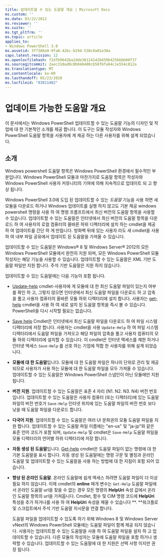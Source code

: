 ```yaml
---
title: 업데이트할 수 있는 도움말 개요 | Microsoft Docs
ms.custom: ''
ms.date: 03/22/2012
ms.reviewer: ''
ms.suite: ''
ms.tgt_pltfrm: ''
ms.topic: article
applies_to:
- Windows PowerShell 3.0
ms.assetid: 3f7388a9-9fa8-42bc-b294-538c9a01e30a
caps.latest.revision: 12
ms.openlocfilehash: f2dfb9642ba2dde38124142b659b425bbbb00f37
ms.sourcegitcommit: 2aec310ad0c0b048400cb56f6fa64c1e554c812a
ms.translationtype: MT
ms.contentlocale: ko-KR
ms.lasthandoff: 05/23/2020
ms.locfileid: "83811482"
---
```

# <a name="updatable-help-overview"></a>업데이트 가능한 도움말 개요

이 문서에서는 Windows PowerShell 업데이트할 수 있는 도움말 기능의 디자인 및 작업에 대 한 기본적인 소개를 제공 합니다. 이 도구는 모듈 작성자와 Windows PowerShell 도움말 항목을 사용자에 게 제공 하는 다른 사용자를 위해 설계 되었습니다.

## <a name="introduction"></a>소개

Windows powershell 도움말 항목은 Windows PowerShell 환경에서 필수적인 부분입니다. Windows PowerShell 모듈과 마찬가지로 도움말 항목은 작성자와 Windows PowerShell 사용자 커뮤니티의 기여에 의해 지속적으로 업데이트 되 고 향상 됩니다.

Windows PowerShell 3.0에 도입 된 업데이트할 수 있는 *도움말* 기능을 사용 하면 새 모듈을 다운로드 하거나 Windows 업데이트를 실행 하지 않고도 기본 제공 windows powershell 명령을 사용 하 여 명령 프롬프트에서 최신 버전의 도움말 항목을 사용할 수 있습니다. 업데이트할 수 있는 도움말은 인터넷에서 최신 버전의 도움말 항목을 다운로드 하 여 사용자의 로컬 컴퓨터의 올바른 하위 디렉터리에 설치 하는 cmdlet을 제공 하 여 업데이트를 간단 하 게 만듭니다. 방화벽 뒤에 있는 사용자 라도 새 cmdlet을 사용 하 여 내부 파일 공유에서 업데이트 된 도움말을 가져올 수 있습니다.

업데이트할 수 있는 도움말은 Windows® 8 및 Windows Server® 2012의 모든 Windows PowerShell 모듈에서 완전히 지원 되며, 모든 Windows PowerShell 모듈 작성자는 해당 기능을 사용할 수 있습니다. 업데이트할 수 있는 도움말은 XML 기반 도움말 파일만 지원 합니다. 주석 기반 도움말은 지원 하지 않습니다.

업데이트할 수 있는 도움말에는 다음 기능이 포함 됩니다.

- [Update-help](/powershell/module/Microsoft.PowerShell.Core/Update-Help) cmdlet-사용자에 게 모듈에 대 한 최신 도움말 파일이 있는지 여부를 확인 하 고, 그렇지 않으면 인터넷에서 최신 도움말 파일을 다운로드 하 고 압축을 풀고 사용자 컴퓨터의 올바른 모듈 하위 디렉터리에 설치 합니다.
  사용자는 [get-help](/powershell/module/Microsoft.PowerShell.Core/Get-Help) cmdlet을 사용 하 여 새로 설치 된 도움말 항목을 즉시 볼 수 있습니다.
  PowerShell을 다시 시작할 필요는 없습니다.

- [Save help](/powershell/module/Microsoft.PowerShell.Core/Save-Help) Cmdlet은 인터넷에서 최신 도움말 파일을 다운로드 하 여 파일 시스템 디렉터리에 저장 합니다. 사용자는 cmdlet을 사용 `Update-Help` 하 여 파일 시스템 디렉터리에서 도움말 파일을 가져오고 해당 파일의 압축을 풀고 사용자 컴퓨터의 모듈 하위 디렉터리에 설치할 수 있습니다. 이 cmdlet은 인터넷 액세스를 제한 하거나 인터넷 액세스 `Save-Help` 를 선호 하는 기업에 적합 한 사용자를 위해 설계 되었습니다.

- **모듈에 대 한 도움말**입니다. 모듈에 대 한 도움말 파일은 하나의 단위로 관리 및 제공 되므로 사용자가 사용 하는 모듈에 대 한 도움말 파일을 모두 가져올 수 있습니다. 업데이트할 수 있는 도움말은 Windows PowerShell 스냅인이 아닌 모듈에만 지원 됩니다.

- **버전 지원**. 업데이트할 수 있는 도움말은 표준 4 자리 (N1. N2. N3. N4) 버전 번호입니다. 업데이트할 수 있는 도움말은 사용자 컴퓨터 (또는 디렉터리)에 있는 도움말 파일의 버전 번호가 `Save-Help` 인터넷 위치에 있는 도움말 파일의 버전 번호 보다 낮을 때 도움말 파일을 다운로드 합니다.

- **다국어 지원**. 업데이트할 수 있는 도움말은 여러 UI 문화권의 모듈 도움말 파일을 지원 합니다. 업데이트할 수 있는 도움말 파일 이름에는 "en-us" 및 "ja-jp"와 같은 표준 언어 코드가 포함 되며, `Update-Help` 및 cmdlet은 `Save-Help` 도움말 파일을 모듈 디렉터리의 언어별 하위 디렉터리에 저장 합니다.

- **자동 생성 된 도움말**입니다. [Get-help](/powershell/module/Microsoft.PowerShell.Core/Get-Help) cmdlet은 도움말 파일이 없는 명령에 대 한 기본 도움말을 표시 합니다. 자동 생성 된 도움말에는 명령 구문 및 별칭과 온라인 도움말 및 업데이트할 수 있는 도움말을 사용 하는 방법에 대 한 지침이 포함 되어 있습니다.

- **향상 된 온라인 도움말**. 온라인 도움말에 쉽게 액세스 하려면 도움말 파일이 더 이상 필요 하지 않습니다. 이제 cmdlet의 **online** 매개 변수는 `Get-Help` 도움말 파일에서 온라인 도움말 url을 찾을 수 없는 경우 모든 명령의 **HelpUri** 속성 값에서 온라인 도움말 항목의 url을 가져옵니다. Cmdlet, 함수 및 CIM 명령 코드에 **HelpUri** 특성을 추가 하거나를 사용 하 여 **HelpUri** 속성을 채울 수 있습니다 **. **워크플로 및 스크립트에서 주석 기반 도움말 지시문을 연결 합니다.

  도움말 파일을 업데이트할 수 있도록 하기 위해 Windows 8 및 Windows Server vNext의 Windows PowerShell 모듈에는 도움말 파일이 함께 제공 되지 않습니다. 사용자는 업데이트할 수 있는 도움말을 사용 하 여 도움말 파일을 설치 하 고 업데이트할 수 있습니다. 다른 모듈의 작성자는 모듈에 도움말 파일을 포함 하거나 생략할 수 있습니다. 업데이트할 수 있는 도움말에 대 한 지원은 선택 사항 이지만 권장 됩니다.
